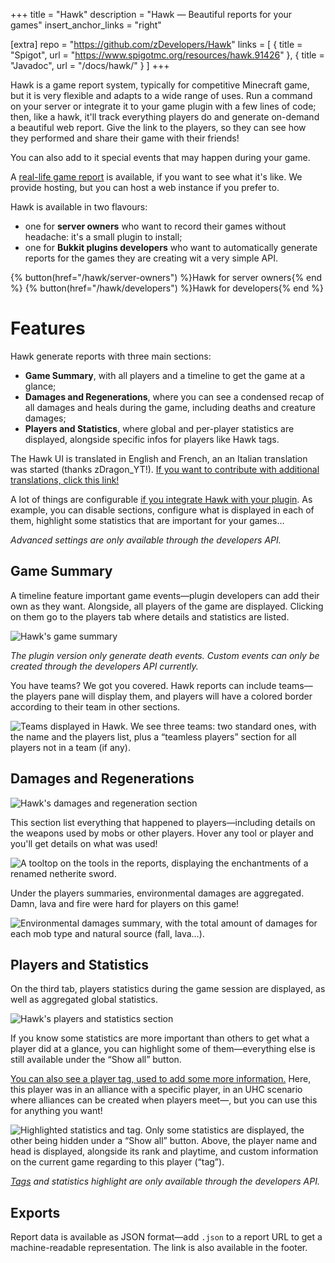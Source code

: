+++
title = "Hawk"
description = "Hawk — Beautiful reports for your games"
insert_anchor_links = "right"

[extra]
repo = "https://github.com/zDevelopers/Hawk"
links = [
{ title = "Spigot", url = "https://www.spigotmc.org/resources/hawk.91426" },
{ title = "Javadoc", url = "/docs/hawk/" }
]
+++

Hawk is a game report system, typically for competitive Minecraft game, but it is very flexible and adapts to a wide
range of uses. Run a command on your server or integrate it to your game plugin with a few lines of code; then, like a
hawk, it'll track everything players do and generate on-demand a beautiful web report. Give  the link to the players, so
they can see how they performed and share their game with their friends!

You can also add to it special events that may happen during your game.

A [real-life game report](https://hawk.carrade.eu/65m7j2x6) is available, if you want to see what it's like. We provide
hosting, but you can host a web instance if you prefer to.

Hawk is available in two flavours:

- one for **server owners** who want to record their games without headache: it's a small plugin to install;
- one for **Bukkit plugins developers** who want to automatically generate reports for the games they are creating wit
  a very simple API.

{% button(href="/hawk/server-owners") %}Hawk for server owners{% end %}
{% button(href="/hawk/developers") %}Hawk for developers{% end %}

# Features

Hawk generate reports with three main sections:

- **Game Summary**, with all players and a timeline to get the game at a glance;
- **Damages and Regenerations**, where you can see a condensed recap of all damages and heals during the game, including
  deaths and creature damages;
- **Players and Statistics**, where global and per-player statistics are displayed, alongside specific infos for players
  like Hawk tags.

The Hawk UI is translated in English and French, an an Italian translation was started (thanks zDragon_YT!). [If you want
to contribute with additional translations, click this link!](https://poeditor.com/join/project?hash=0W06oCXfrR)

A lot of things are configurable [if you integrate Hawk with your plugin](https://dev.zcraft.fr/docs/hawk/index.html?me/cassayre/florian/hawk/report/ReportSettings.html).
As example, you can disable sections, configure what is displayed in each of them, highlight some statistics that are
important for your games…

_Advanced settings are only available through the developers API._

## Game Summary

A timeline feature important game events—plugin developers can add their own as they want. Alongside, all players of
the game are displayed. Clicking on them go to the players tab where details and statistics are listed.

![Hawk's game summary](hawk-game-summary.png)

_The plugin version only generate death events. Custom events can only be created through the developers API currently._

You have teams? We got you covered. Hawk reports can include teams—the players pane will display them, and players will
have a colored border according to their team in other sections.

![Teams displayed in Hawk. We see three teams: two standard ones, with the name and the players list, plus a “teamless players” section for all players not in a team (if any).](hawk-teams-support.png)

## Damages and Regenerations

![Hawk's damages and regeneration section](hawk-damages-and-regenerations.png)

This section list everything that happened to players—including details on the weapons used by mobs or other players.
Hover any tool or player and you'll get details on what was used!

![A tooltop on the tools in the reports, displaying the enchantments of a renamed netherite sword.](hawk-tools-tooltip.png)

Under the players summaries, environmental damages are aggregated. Damn, lava and fire were hard for players on this
game!

![Environmental damages summary, with the total amount of damages for each mob type and natural source (fall, lava…).](hawk-environmental-damages.png)

## Players and Statistics

On the third tab, players statistics during the game session are displayed, as well as aggregated global statistics.

![Hawk's players and statistics section](players-and-statistics.png)

If you know some statistics are more important than others to get what a player did at a glance, you can highlight some
of them—everything else is still available under the “Show all” button.

[You can also see a player tag, used to add some more information.](hawk/developers/#adding-light-metadata-tags-on-players)
Here, this player was in an alliance with a specific player, in an UHC scenario where alliances can be created when
players meet—, but you can use this for anything you want!

![Highlighted statistics and tag. Only some statistics are displayed, the other being hidden under a “Show all” button. Above, the player name and head is displayed, alongside its rank and playtime, and custom information on the current game regarding to this player (“tag”).](hawk-highlighted-statistics-and-tags.png)

_[Tags](hawk/developers/#adding-light-metadata-tags-on-players) and statistics highlight are only available through the developers API._

## Exports

Report data is available as JSON format—add `.json` to a report URL to get a machine-readable representation. The link
is also available in the footer.
